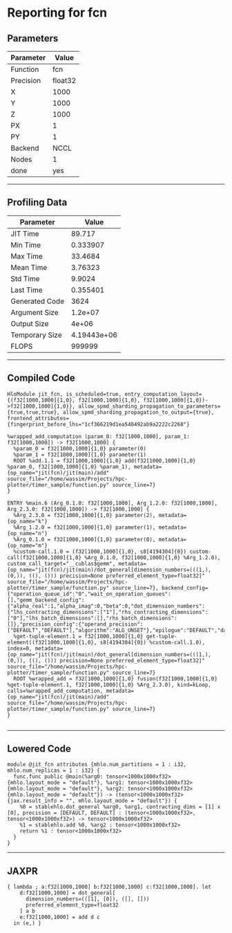 # Reporting for fcn
## Parameters
| Parameter   | Value   |
|-------------|---------|
| Function    | fcn     |
| Precision   | float32 |
| X           | 1000    |
| Y           | 1000    |
| Z           | 1000    |
| PX          | 1       |
| PY          | 1       |
| Backend     | NCCL    |
| Nodes       | 1       |
| done        | yes     |
---
## Profiling Data
| Parameter      |            Value |
|----------------|------------------|
| JIT Time       |     89.717       |
| Min Time       |      0.333907    |
| Max Time       |     33.4684      |
| Mean Time      |      3.76323     |
| Std Time       |      9.9024      |
| Last Time      |      0.355401    |
| Generated Code |   3624           |
| Argument Size  |      1.2e+07     |
| Output Size    |      4e+06       |
| Temporary Size |      4.19443e+06 |
| FLOPS          | 999999           |
---
## Compiled Code
```hlo
HloModule jit_fcn, is_scheduled=true, entry_computation_layout={(f32[1000,1000]{1,0}, f32[1000,1000]{1,0}, f32[1000,1000]{1,0})->f32[1000,1000]{1,0}}, allow_spmd_sharding_propagation_to_parameters={true,true,true}, allow_spmd_sharding_propagation_to_output={true}, frontend_attributes={fingerprint_before_lhs="1cf366219d1ea540492ab9a2222c2268"}

%wrapped_add_computation (param_0: f32[1000,1000], param_1: f32[1000,1000]) -> f32[1000,1000] {
  %param_0 = f32[1000,1000]{1,0} parameter(0)
  %param_1 = f32[1000,1000]{1,0} parameter(1)
  ROOT %add.1.1 = f32[1000,1000]{1,0} add(f32[1000,1000]{1,0} %param_0, f32[1000,1000]{1,0} %param_1), metadata={op_name="jit(fcn)/jit(main)/add" source_file="/home/wassim/Projects/hpc-plotter/timer_sample/function.py" source_line=7}
}

ENTRY %main.6 (Arg_0.1.0: f32[1000,1000], Arg_1.2.0: f32[1000,1000], Arg_2.3.0: f32[1000,1000]) -> f32[1000,1000] {
  %Arg_2.3.0 = f32[1000,1000]{1,0} parameter(2), metadata={op_name="k"}
  %Arg_1.2.0 = f32[1000,1000]{1,0} parameter(1), metadata={op_name="n"}
  %Arg_0.1.0 = f32[1000,1000]{1,0} parameter(0), metadata={op_name="m"}
  %custom-call.1.0 = (f32[1000,1000]{1,0}, s8[4194304]{0}) custom-call(f32[1000,1000]{1,0} %Arg_0.1.0, f32[1000,1000]{1,0} %Arg_1.2.0), custom_call_target="__cublas$gemm", metadata={op_name="jit(fcn)/jit(main)/dot_general[dimension_numbers=(((1,), (0,)), ((), ())) precision=None preferred_element_type=float32]" source_file="/home/wassim/Projects/hpc-plotter/timer_sample/function.py" source_line=7}, backend_config={"operation_queue_id":"0","wait_on_operation_queues":[],"gemm_backend_config":{"alpha_real":1,"alpha_imag":0,"beta":0,"dot_dimension_numbers":{"lhs_contracting_dimensions":["1"],"rhs_contracting_dimensions":["0"],"lhs_batch_dimensions":[],"rhs_batch_dimensions":[]},"precision_config":{"operand_precision":["DEFAULT","DEFAULT"],"algorithm":"ALG_UNSET"},"epilogue":"DEFAULT","damax_output":false,"lhs_stride":"1000000","rhs_stride":"1000000","grad_x":false,"grad_y":false},"force_earliest_schedule":false}
  %get-tuple-element.1 = f32[1000,1000]{1,0} get-tuple-element((f32[1000,1000]{1,0}, s8[4194304]{0}) %custom-call.1.0), index=0, metadata={op_name="jit(fcn)/jit(main)/dot_general[dimension_numbers=(((1,), (0,)), ((), ())) precision=None preferred_element_type=float32]" source_file="/home/wassim/Projects/hpc-plotter/timer_sample/function.py" source_line=7}
  ROOT %wrapped_add = f32[1000,1000]{1,0} fusion(f32[1000,1000]{1,0} %get-tuple-element.1, f32[1000,1000]{1,0} %Arg_2.3.0), kind=kLoop, calls=%wrapped_add_computation, metadata={op_name="jit(fcn)/jit(main)/add" source_file="/home/wassim/Projects/hpc-plotter/timer_sample/function.py" source_line=7}
}


```

---
## Lowered Code
```hlo
module @jit_fcn attributes {mhlo.num_partitions = 1 : i32, mhlo.num_replicas = 1 : i32} {
  func.func public @main(%arg0: tensor<1000x1000xf32> {mhlo.layout_mode = "default"}, %arg1: tensor<1000x1000xf32> {mhlo.layout_mode = "default"}, %arg2: tensor<1000x1000xf32> {mhlo.layout_mode = "default"}) -> (tensor<1000x1000xf32> {jax.result_info = "", mhlo.layout_mode = "default"}) {
    %0 = stablehlo.dot_general %arg0, %arg1, contracting_dims = [1] x [0], precision = [DEFAULT, DEFAULT] : (tensor<1000x1000xf32>, tensor<1000x1000xf32>) -> tensor<1000x1000xf32>
    %1 = stablehlo.add %0, %arg2 : tensor<1000x1000xf32>
    return %1 : tensor<1000x1000xf32>
  }
}

```

---
## JAXPR
```haskel
{ lambda ; a:f32[1000,1000] b:f32[1000,1000] c:f32[1000,1000]. let
    d:f32[1000,1000] = dot_general[
      dimension_numbers=(([1], [0]), ([], []))
      preferred_element_type=float32
    ] a b
    e:f32[1000,1000] = add d c
  in (e,) }
```

